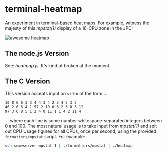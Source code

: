 # terminal-heatmap

An experiment in terminal-based heat maps.  For example, witness
the majesty of this _mpstat(1)_ display of a 16-CPU zone in the JPC:

![awesome heatmap](http://i.imgur.com/23Yps0g.png)

## The node.js Version

See: _heatmap.js_.  It's kind of broken at the moment.

## The C Version

This version accepts input on ```stdin``` of the form ...

```
10 8 6 6 3 3 4 4 3 4 2 3 4 5 3 5
46 2 6 6 4 1 57 2 10 0 3 2 3 8 3 12
97 3 6 8 5 1 2 4 0 11 1 1 4 2 11 4
```

... where each line is some number whitespace-separated integers between
0 and 100.  The most natural usage is to take input from _mpstat(1)_
and spit out CPU Usage figures for all CPUs, once per second,
using the provided ```formatters/mpstat``` script.  For example:

```bash
ssh someserver mpstat 1 | ./formatters/mpstat | ./heatmap
```
